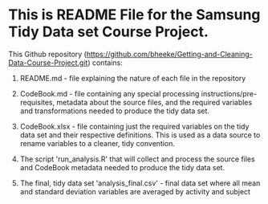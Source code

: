 # This is README File for the Samsung Tidy Data set Course Project.

This Github repository (https://github.com/bheeke/Getting-and-Cleaning-Data-Course-Project.git) contains:

1. README.md - file explaining the nature of each file in the repository

2. CodeBook.md - file containing any special processing instructions/pre-requisites, metadata about the source files, and the required variables and transformations needed to produce the tidy data set.

3. CodeBook.xlsx - file containing just the required variables on the tidy data set and their respective definitions. This is used as a data source to rename variables to a cleaner, tidy convention.

3. The script 'run_analysis.R' that will collect and process the source files and CodeBook metadata needed to produce the tidy data set.

4. The final, tidy data set 'analysis_final.csv' - final data set where all mean and standard deviation variables are averaged by activity and subject

